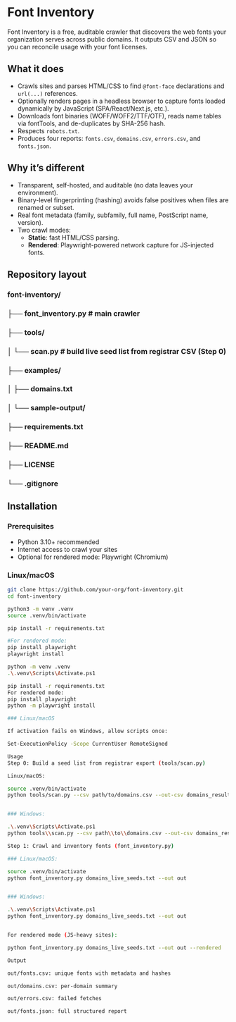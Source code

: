 # Font Inventory

Font Inventory is a free, auditable crawler that discovers the web fonts your organization serves across public domains. It outputs CSV and JSON so you can reconcile usage with your font licenses.

## What it does

- Crawls sites and parses HTML/CSS to find `@font-face` declarations and `url(...)` references.
- Optionally renders pages in a headless browser to capture fonts loaded dynamically by JavaScript (SPA/React/Next.js, etc.).
- Downloads font binaries (WOFF/WOFF2/TTF/OTF), reads name tables via fontTools, and de-duplicates by SHA-256 hash.
- Respects `robots.txt`.
- Produces four reports: `fonts.csv`, `domains.csv`, `errors.csv`, and `fonts.json`.

## Why it’s different

- Transparent, self-hosted, and auditable (no data leaves your environment).
- Binary-level fingerprinting (hashing) avoids false positives when files are renamed or subset.
- Real font metadata (family, subfamily, full name, PostScript name, version).
- Two crawl modes:
  - **Static**: fast HTML/CSS parsing.
  - **Rendered**: Playwright-powered network capture for JS-injected fonts.

## Repository layout

### font-inventory/
### ├── font_inventory.py # main crawler
### ├── tools/
### │ └── scan.py # build live seed list from registrar CSV (Step 0)
### ├── examples/
### │ ├── domains.txt
### │ └── sample-output/
### ├── requirements.txt
### ├── README.md
### ├── LICENSE
### └── .gitignore

## Installation

### Prerequisites

- Python 3.10+ recommended
- Internet access to crawl your sites
- Optional for rendered mode: Playwright (Chromium)

### Linux/macOS

```bash
git clone https://github.com/your-org/font-inventory.git
cd font-inventory

python3 -m venv .venv
source .venv/bin/activate

pip install -r requirements.txt

#For rendered mode:
pip install playwright
playwright install

python -m venv .venv
.\.venv\Scripts\Activate.ps1

pip install -r requirements.txt
For rendered mode:
pip install playwright
python -m playwright install

### Linux/macOS

If activation fails on Windows, allow scripts once:

Set-ExecutionPolicy -Scope CurrentUser RemoteSigned

Usage
Step 0: Build a seed list from registrar export (tools/scan.py)

Linux/macOS:

source .venv/bin/activate
python tools/scan.py --csv path/to/domains.csv --out-csv domains_results.csv --out-seeds domains_live_seeds.txt


### Windows:

.\.venv\Scripts\Activate.ps1
python tools\\scan.py --csv path\\to\\domains.csv --out-csv domains_results.csv --out-seeds domains_live_seeds.txt

Step 1: Crawl and inventory fonts (font_inventory.py)

### Linux/macOS:

source .venv/bin/activate
python font_inventory.py domains_live_seeds.txt --out out


### Windows:

.\.venv\Scripts\Activate.ps1
python font_inventory.py domains_live_seeds.txt --out out


For rendered mode (JS-heavy sites):

python font_inventory.py domains_live_seeds.txt --out out --rendered

Output

out/fonts.csv: unique fonts with metadata and hashes

out/domains.csv: per-domain summary

out/errors.csv: failed fetches

out/fonts.json: full structured report